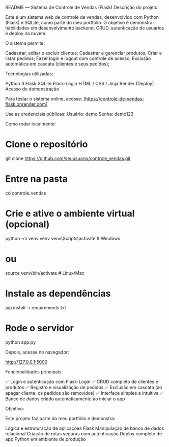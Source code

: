 README — Sistema de Controle de Vendas (Flask)
Descrição do projeto

Este é um sistema web de controle de vendas, desenvolvido com Python (Flask) e SQLite, como parte do meu portfólio.
O objetivo é demonstrar habilidades em desenvolvimento backend, CRUD, autenticação de usuários e deploy na nuvem.

O sistema permite:

Cadastrar, editar e excluir clientes;
Cadastrar e gerenciar produtos;
Criar e listar pedidos;
Fazer login e logout com controle de acesso;
Exclusão automática em cascata (clientes e seus pedidos);

Tecnologias utilizadas:

Python 3
Flask
SQLite
Flask-Login
HTML / CSS / Jinja
Render (Deploy)
Acesso de demonstração

Para testar o sistema online, acesse:
[https://controle-de-vendas-flask.onrender.com]

Use as credenciais públicas:
Usuário: demo
Senha: demo123

Como rodar localmente:

# Clone o repositório
git clone https://github.com/seuusuario/controle_vendas.git

# Entre na pasta
cd controle_vendas

# Crie e ative o ambiente virtual (opcional)
python -m venv venv
venv\Scripts\activate  # Windows
# ou
source venv/bin/activate  # Linux/Mac

# Instale as dependências
pip install -r requirements.txt

# Rode o servidor
python app.py

Depois, acesse no navegador:

http://127.0.0.1:5000

Funcionalidades principais:

✅ Login e autenticação com Flask-Login
✅ CRUD completo de clientes e produtos
✅ Registro e visualização de pedidos
✅ Exclusão em cascata (ao apagar cliente, os pedidos são removidos)
✅ Interface simples e intuitiva
✅ Banco de dados criado automaticamente ao iniciar o app

Objetivo:

Este projeto faz parte do meu portfólio e demonstra:

Lógica e estruturação de aplicações Flask
Manipulação de banco de dados relacional
Criação de rotas seguras com autenticação
Deploy completo de app Python em ambiente de produção
